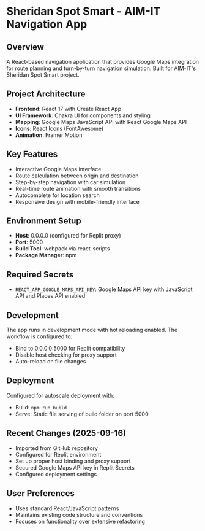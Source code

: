 # Sheridan Spot Smart - AIM-IT Navigation App

## Overview
A React-based navigation application that provides Google Maps integration for route planning and turn-by-turn navigation simulation. Built for AIM-IT's Sheridan Spot Smart project.

## Project Architecture
- **Frontend**: React 17 with Create React App
- **UI Framework**: Chakra UI for components and styling
- **Mapping**: Google Maps JavaScript API with React Google Maps API
- **Icons**: React Icons (FontAwesome)
- **Animation**: Framer Motion

## Key Features
- Interactive Google Maps interface
- Route calculation between origin and destination
- Step-by-step navigation with car simulation
- Real-time route animation with smooth transitions
- Autocomplete for location search
- Responsive design with mobile-friendly interface

## Environment Setup
- **Host**: 0.0.0.0 (configured for Replit proxy)
- **Port**: 5000
- **Build Tool**: webpack via react-scripts
- **Package Manager**: npm

## Required Secrets
- `REACT_APP_GOOGLE_MAPS_API_KEY`: Google Maps API key with JavaScript API and Places API enabled

## Development
The app runs in development mode with hot reloading enabled. The workflow is configured to:
- Bind to 0.0.0.0:5000 for Replit compatibility
- Disable host checking for proxy support
- Auto-reload on file changes

## Deployment
Configured for autoscale deployment with:
- Build: `npm run build`
- Serve: Static file serving of build folder on port 5000

## Recent Changes (2025-09-16)
- Imported from GitHub repository
- Configured for Replit environment
- Set up proper host binding and proxy support
- Secured Google Maps API key in Replit Secrets
- Configured deployment settings

## User Preferences
- Uses standard React/JavaScript patterns
- Maintains existing code structure and conventions
- Focuses on functionality over extensive refactoring